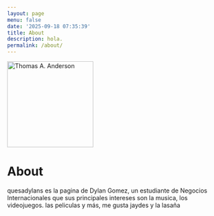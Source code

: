 ```yaml
---
layout: page
menu: false
date: '2025-09-18 07:35:39'
title: About
description: hola.
permalink: /about/
---
```


<img class="img-rounded" src="/assets/img/uploads/profile.png" alt="Thomas A. Anderson" width="200">

# About

quesadylans es la pagina de Dylan Gomez, un estudiante de Negocios Internacionales que sus principales intereses son la musica, los videojuegos. las peliculas y más, me gusta jaydes y la lasaña
